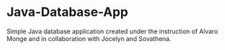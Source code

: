 # Java-Database-App
Simple Java database application created under the instruction of Alvaro Monge and in collaboration with Jocelyn and Sovathena.

